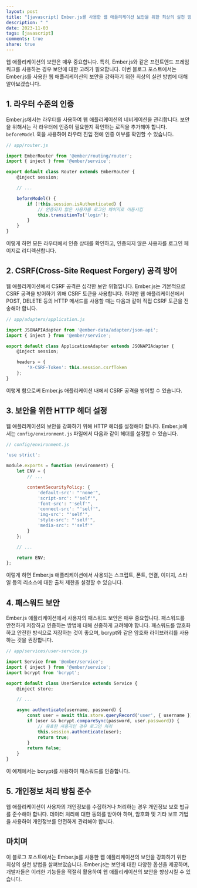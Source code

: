 ```yaml
---
layout: post
title: "[javascript] Ember.js를 사용한 웹 애플리케이션 보안을 위한 최상의 실천 방법"
description: " "
date: 2023-11-03
tags: [javascript]
comments: true
share: true
---
```


웹 애플리케이션의 보안은 매우 중요합니다. 특히, Ember.js와 같은 프런트엔드 프레임워크를 사용하는 경우 보안에 대한 고려가 필요합니다. 이번 블로그 포스트에서는 Ember.js를 사용한 웹 애플리케이션의 보안을 강화하기 위한 최상의 실천 방법에 대해 알아보겠습니다.

## 1. **라우터 수준의 인증**

Ember.js에서는 라우터를 사용하여 웹 애플리케이션의 네비게이션을 관리합니다. 보안을 위해서는 각 라우터에 인증이 필요한지 확인하는 로직을 추가해야 합니다. `beforeModel` 훅을 사용하여 라우터 진입 전에 인증 여부를 확인할 수 있습니다.

```javascript
// app/router.js

import EmberRouter from '@ember/routing/router';
import { inject } from '@ember/service';

export default class Router extends EmberRouter {
    @inject session;

    // ...

    beforeModel() {
        if (!this.session.isAuthenticated) {
            // 인증되지 않은 사용자를 로그인 페이지로 이동시킴
            this.transitionTo('login');
        }
    }
}
```

이렇게 하면 모든 라우터에서 인증 상태를 확인하고, 인증되지 않은 사용자를 로그인 페이지로 리디렉션합니다.

## 2. **CSRF(Cross-Site Request Forgery) 공격 방어**

웹 애플리케이션에서 CSRF 공격은 심각한 보안 위협입니다. Ember.js는 기본적으로 CSRF 공격을 방어하기 위해 CSRF 토큰을 사용합니다. 하지만 웹 애플리케이션에서 POST, DELETE 등의 HTTP 메서드를 사용할 때는 다음과 같이 직접 CSRF 토큰을 전송해야 합니다.

```javascript
// app/adapters/application.js

import JSONAPIAdapter from '@ember-data/adapter/json-api';
import { inject } from '@ember/service';

export default class ApplicationAdapter extends JSONAPIAdapter {
    @inject session;

    headers = {
        'X-CSRF-Token': this.session.csrfToken
    };
}
```

이렇게 함으로써 Ember.js 애플리케이션 내에서 CSRF 공격을 방어할 수 있습니다.

## 3. **보안을 위한 HTTP 헤더 설정**

웹 애플리케이션의 보안을 강화하기 위해 HTTP 헤더를 설정해야 합니다. Ember.js에서는 `config/environment.js` 파일에서 다음과 같이 헤더를 설정할 수 있습니다.

```javascript
// config/environment.js

'use strict';

module.exports = function (environment) {
    let ENV = {
        // ...

        contentSecurityPolicy: {
            'default-src': "'none'",
            'script-src': "'self'",
            'font-src': "'self'",
            'connect-src': "'self'",
            'img-src': "'self'",
            'style-src': "'self'",
            'media-src': "'self'"
        }
    };

    // ...

    return ENV;
};
```

이렇게 하면 Ember.js 애플리케이션에서 사용되는 스크립트, 폰트, 연결, 이미지, 스타일 등의 리소스에 대한 출처 제한을 설정할 수 있습니다.

## 4. **패스워드 보안**

Ember.js 애플리케이션에서 사용자의 패스워드 보안은 매우 중요합니다. 패스워드를 안전하게 저장하고 인증하는 방법에 대해 신중하게 고려해야 합니다. 패스워드를 암호화하고 안전한 방식으로 저장하는 것이 좋으며, bcrypt와 같은 암호화 라이브러리를 사용하는 것을 권장합니다.

```javascript
// app/services/user-service.js

import Service from '@ember/service';
import { inject } from '@ember/service';
import bcrypt from 'bcrypt';

export default class UserService extends Service {
    @inject store;

    // ...

    async authenticate(username, password) {
        const user = await this.store.queryRecord('user', { username });
        if (user && bcrypt.compareSync(password, user.password)) {
            // 유효한 사용자인 경우 로그인 처리
            this.session.authenticate(user);
            return true;
        }
        return false;
    }
}
```

이 예제에서는 bcrypt를 사용하여 패스워드를 인증합니다.

## 5. **개인정보 처리 방침 준수**

웹 애플리케이션이 사용자의 개인정보를 수집하거나 처리하는 경우 개인정보 보호 법규를 준수해야 합니다. 데이터 처리에 대한 동의를 받아야 하며, 암호화 및 기타 보호 기법을 사용하여 개인정보를 안전하게 관리해야 합니다.

## 마치며

이 블로그 포스트에서는 Ember.js를 사용한 웹 애플리케이션의 보안을 강화하기 위한 최상의 실천 방법을 살펴보았습니다. Ember.js는 보안에 대한 다양한 옵션을 제공하며, 개발자들은 이러한 기능들을 적절히 활용하여 웹 애플리케이션의 보안을 향상시킬 수 있습니다.